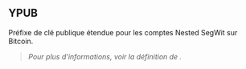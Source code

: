 ## YPUB

Préfixe de clé publique étendue pour les comptes Nested SegWit sur Bitcoin. 
> *Pour plus d'informations, voir la définition de [](/dictionnaire/./C.md#clé-étendue).*
